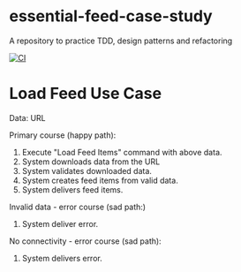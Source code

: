 # essential-feed-case-study
A repository to practice TDD, design patterns and refactoring

[![CI](https://github.com/plobo/essential-feed-case-study/actions/workflows/CI.yml/badge.svg)](https://github.com/plobo/essential-feed-case-study/actions/workflows/CI.yml)

# Load Feed Use Case

Data:
 URL

Primary course (happy path):

1. Execute "Load Feed Items" command with above data.
2. System downloads data from the URL
3. System validates downloaded data.
4. System creates feed items from valid data.
5. System delivers feed items.

Invalid data - error course (sad path:)

 1. System deliver error.
 
 
 No connectivity - error course (sad path):

 1. System delivers error.
